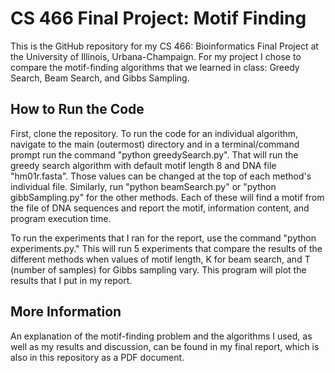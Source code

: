 # CS 466 Final Project: Motif Finding

This is the GitHub repository for my CS 466: Bioinformatics Final Project at the University of Illinois, Urbana-Champaign.  For my project I chose to compare the motif-finding algorithms that we learned in class: Greedy Search, Beam Search, and Gibbs Sampling.

## How to Run the Code

First, clone the repository.  To run the code for an individual algorithm, navigate to the main (outermost) directory and in a terminal/command prompt run the command "python greedySearch.py".  That will run the greedy search algorithm with default motif length 8 and DNA file "hm01r.fasta".  Those values can be changed at the top of each method's individual file.  Similarly, run "python beamSearch.py" or "python gibbSampling.py" for the other methods.  Each of these will find a motif from the file of DNA sequences and report the motif, information content, and program execution time.

To run the experiments that I ran for the report, use the command "python experiments.py."  This will run 5 experiments that compare the results of the different methods when values of motif length, K for beam search, and T (number of samples) for Gibbs sampling vary.  This program will plot the results that I put in my report.

## More Information

An explanation of the motif-finding problem and the algorithms I used, as well as my results and discussion, can be found in my final report, which is also in this repository as a PDF document.
